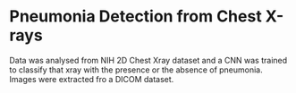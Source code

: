 # Pneumonia Detection from Chest X-rays

Data was analysed from NIH 2D Chest Xray dataset and a CNN was trained to classify that xray with the presence or the absence of pneumonia. Images were extracted fro a DICOM dataset.
